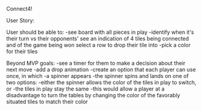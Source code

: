 Connect4!

User Story:

User should be able to:
	-see board with all pieces in play
	-identify when it's their turn vs their opponents'
	see an indication of 4 tiles being connected and of the game being won
	select a row to drop their tile into
	-pick a color for their tiles

Beyond MVP goals:
	-see a timer for them to make a decision about their next move
	-add a drop animation
	-create an option that each player can use once, in which
		-a spinner appears
		-the spinner spins and lands on one of two options:
			-either the spinner allows the color of the tiles in play to switch, or 
			-the tiles in play stay the same
		-this would allow a player at a disadvantage to turn the tables by changing the color of the favorably situated tiles to match their color